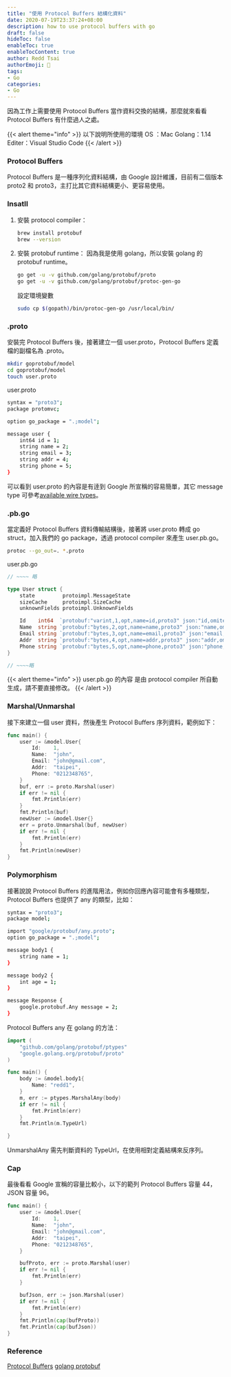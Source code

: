 ```yaml
---
title: "使用 Protocol Buffers 結構化資料"
date: 2020-07-19T23:37:24+08:00
description: how to use protocol buffers with go
draft: false
hideToc: false
enableToc: true
enableTocContent: true
author: Redd Tsai
authorEmoji: 🐔
tags:
- Go
categories:
- Go
---
```


因為工作上需要使用 Protocol Buffers 當作資料交換的結構，那麼就來看看 Protocol Buffers 有什麼過人之處。

{{< alert theme="info" >}}
以下說明所使用的環境
OS    ：Mac
Golang：1.14
Editer：Visual Studio Code
{{< /alert >}}

### Protocol Buffers

Protocol Buffers 是一種序列化資料結構，由 Google 設計維護，目前有二個版本 proto2 和 proto3，主打比其它資料結構更小、更容易使用。

### Insatll

1. 安裝 protocol compiler：
    ``` bash
    brew install protobuf
    brew --version
    ```
2. 安裝 protobuf runtime：
    因為我是使用 golang，所以安裝 golang 的 protobuf runtime。
    ``` bash
    go get -u -v github.com/golang/protobuf/proto
    go get -u -v github.com/golang/protobuf/protoc-gen-go
    ```
    設定環境變數
    ``` bash
    sudo cp $(gopath)/bin/protoc-gen-go /usr/local/bin/
    ```

### .proto

安裝完 Protocol Buffers 後，接著建立一個 user.proto，Protocol Buffers 定義檔的副檔名為 .proto。
``` bash
mkdir goprotobuf/model
cd goprotobuf/model
touch user.proto
```
user.proto
``` bash
syntax = "proto3";
package protomvc;

option go_package = ".;model";

message user {
    int64 id = 1;
    string name = 2;
    string email = 3;
    string addr = 4;
    string phone = 5;
}
```
可以看到 user.proto 的內容是有逹到 Google 所宣稱的容易簡單，其它 message type 可參考[available wire types](https://developers.google.com/protocol-buffers/docs/encoding)。

### .pb.go

當定義好 Protocol Buffers 資料傳輸結構後，接著將 user.proto 轉成 go struct，加入我們的 go package，透過 protocol compiler 來產生 user.pb.go。
``` bash
protoc --go_out=. *.proto 
```
user.pb.go
``` go
// ~~~~ 略

type User struct {
	state         protoimpl.MessageState
	sizeCache     protoimpl.SizeCache
	unknownFields protoimpl.UnknownFields

	Id    int64  `protobuf:"varint,1,opt,name=id,proto3" json:"id,omitempty"`
	Name  string `protobuf:"bytes,2,opt,name=name,proto3" json:"name,omitempty"`
	Email string `protobuf:"bytes,3,opt,name=email,proto3" json:"email,omitempty"`
	Addr  string `protobuf:"bytes,4,opt,name=addr,proto3" json:"addr,omitempty"`
	Phone string `protobuf:"bytes,5,opt,name=phone,proto3" json:"phone,omitempty"`
}

// ~~~~略
```

{{< alert theme="info" >}}
user.pb.go 的內容 是由 protocol compiler 所自動生成，請不要直接修改。
{{< /alert >}}

### Marshal/Unmarshal

接下來建立一個 user 資料，然後產生 Protocol Buffers 序列資料，範例如下：
``` go
func main() {
	user := &model.User{
		Id:    1,
		Name:  "john",
		Email: "john@gmail.com",
		Addr:  "taipei",
		Phone: "0212348765",
	}
	buf, err := proto.Marshal(user)
	if err != nil {
		fmt.Println(err)
	}
    fmt.Println(buf)
    newUser := &model.User{}
	err = proto.Unmarshal(buf, newUser)
	if err != nil {
		fmt.Println(err)
	}
	fmt.Println(newUser)
}
```

### Polymorphism

接著說說 Protocol Buffers 的進階用法，例如你回應內容可能會有多種類型，Protocol Buffers 也提供了 any 的類型，比如：
``` bash
syntax = "proto3";
package model;

import "google/protobuf/any.proto";
option go_package = ".;model";

message body1 {
    string name = 1;
}

message body2 {
    int age = 1;
}

message Response {
    google.protobuf.Any message = 2;
}
```
Protocol Buffers any 在 golang 的方法：
``` go
import (
	"github.com/golang/protobuf/ptypes"
	"google.golang.org/protobuf/proto"
)

func main() {
    body := &model.body1{
		Name: "redd1",
	}
	m, err := ptypes.MarshalAny(body)
	if err != nil {
		fmt.Println(err)
    } 
    fmt.Println(m.TypeUrl)

}
```
UnmarshalAny 需先判斷資料的 TypeUrl，在使用相對定義結構來反序列。

### Cap

最後看看 Google 宣稱的容量比較小，以下的範列 Protocol Buffers 容量 44，JSON 容量 96。
``` go
func main() {
	user := &model.User{
		Id:    1,
		Name:  "john",
		Email: "john@gmail.com",
		Addr:  "taipei",
		Phone: "0212348765",
	}

	bufProto, err := proto.Marshal(user)
	if err != nil {
		fmt.Println(err)
	}

	bufJson, err := json.Marshal(user)
	if err != nil {
		fmt.Println(err)
	}
	fmt.Println(cap(bufProto))
	fmt.Println(cap(bufJson))
}
```

### Reference

[Protocol Buffers](https://developers.google.com/protocol-buffers)
[golang protobuf](https://github.com/golang/protobuf/)